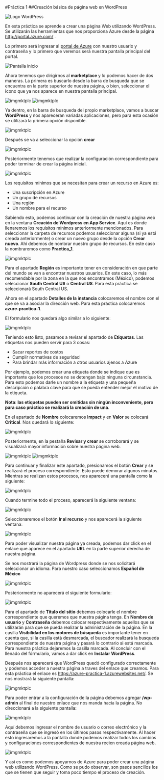 #Práctica 1
##Creación básica de página web en WordPress

![Logo WordPress](Imagenes\WordPress_blue_logo.svg.png)

En esta práctica se aprende a crear una página Web utilizando WordPress. Se utilizarán las herramientas que nos proporciona Azure desde la página http://portal.azure.com/ .

Lo primero será ingresar al [portal de Azure](http://portal.azure.com/) con nuestro usuario y contraseña y lo primero que veremos será nuestra pantalla principal del portal. 

![Pantalla inicio](Imagenes\Imagen1.png)

Ahora tenemos que dirigirnos al **marketplace** y lo podemos hacer de dos maneras. La primera es buscarlo desde la barra de busqueda que se encuentra en la parte superior de nuestra página, o bien, seleccionar el icono que ya nos aparece en nuestra pantalla principal. 

![imgmktplc](Imagenes\Imagen2.png)
![imgmktplc](Imagenes\Imagen3.png)

Ya dentro, en la barra de busqueda del propio marketplace, vamos a buscar **WordPress** y nos apareceran variadas aplicaciones, pero para esta ocasión se utilizará la primera opción disponible.

![imgmktplc](Imagenes\Imagen4.png)

Después se va a seleccionar la opción **crear**

![imgmktplc](Imagenes\Imagen5.png)

Posteriormente tenemos que realizar la configuración correspondiente para poder terminar de crear la página inicial.

![imgmktplc](Imagenes\Imagen6.png)

Los requisitos mínimos que se necesitan para crear un recurso en Azure es:
* Una suscripción en Azure
* Un grupo de recursos
* Una región
* Un nombre para el recurso 

Sabiendo esto, podemos continuar con la creación de nuestra página web en la ventana **Creación de Wordpress en App Service**. Aquí es donde llenaremos los requisitos mínimos anteriormente mencionados. Para seleccionar la carpeta de recursos podemos seleccionar alguna (si ya está creada anteriormente) o crear un nuevo grupo desde la opción **Crear nuevo**. Ahí debemos de nombrar nuestro grupo de recursos. En este caso la nombraremos como **Practica_1**.

![imgmktplc](Imagenes\Imagen7.png)

Para el apartado **Región** es importante tener en consideración en que parte del mundo se van a encontrar nuestros usuarios. En este caso, lo más recomendable por la zona en la que nos encontramos (México), podemos seleccionar **South Central US** o **Central US**. Para esta práctica se seleccionará South Central US. 

Ahora en el apartado **Detalles de la instancia** colocaremos el nombre con el que se va a asociar la dirección web. Para esta práctica colocaremos **azure-practica-1**.

El formulario nos quedará algo similar a lo siguiente:

![imgmktplc](Imagenes\Imagen8.png)

Teniendo esto listo, pasamos a revisar el apartado de **Etiquetas**. Las etiquetas nos pueden servir para 3 cosas:
* Sacar reportes de costos
* Cumplir normativas de seguridad
* Para brindar más información a otros usuarios ajenos a Azure

Por ejemplo, podemos crear una etiqueta donde se indique que es importante que los procesos no se detengan bajo ninguna circunstancia. Para esto podemos darle un nombre a la etiqueta y una pequeña descripción o palabra clave para que se pueda entender mejor el motivo de la etiqueta. 

**Nota: las etiquetas pueden ser omitidas sin ningún inconveniente, pero para caso práctico se realizará la creación de una.**

En el apartado de **Nombre** colocaremos **Impact** y en **Valor** se colocará **Critical**. Nos quedará lo siguiente:

![imgmktplc](Imagenes\Imagen9.png)

Posteriormente, en la pestaña **Revisar y crear** se corroborará y se visualizará mayor información sobre nuestra página web. 

![imgmktplc](Imagenes\Imagen10.png)
![imgmktplc](Imagenes\Imagen11.png)

Para continuar y finalizar este apartado, presionamos el botón **Crear** y se realizará el proceso correspondiente. Esto puede demorar algunos minutos. Mientras se realizan estos procesos, nos aparecerá una pantalla como la siguiente:

![imgmktplc](Imagenes\Imagen12.png)

Cuando termine todo el proceso, aparecerá la siguiente ventana:

![imgmktplc](Imagenes\Imagen13.png)

Seleccionaremos el botón **Ir al recurso** y nos aparecerá la siguiente ventana:

![imgmktplc](Imagenes\Imagen14.png)

Para poder visualizar nuestra página ya creada, podemos dar click en el enlace que aparece en el apartado **URL** en la parte superior derecha de nuestra página.

Se nos mostrará la página de Wordpress donde se nos solicitará seleccionar un idioma. Para nuestro caso seleccionamos **Español de México**

![imgmktplc](Imagenes\Imagen15.png)

Posteriormente no aparecerá el siguiente formulario:

![imgmktplc](Imagenes\Imagen16.png)

Para el apartado de **Titulo del sitio** debemos colocarle el nombre correspondiente que queremos que nuestra página tenga.
En **Nombre de usuario** y **Contraseña** debemos colocar respectivamente aquellos que se utilizarán para que se pueda realizar la administración de la página. 
En la casilla **Visibilidad en los motores de búsqueda** es importante tener en cuenta que, si la casilla está desmarcada, el buscador realizará la busqueda correspondiente de nuestra página y pasará lo contrario si está marcada. Para nuestra práctica dejaremos la casilla marcada. Al concluir con el llenado del fórmulario, vamos a dar click en **Instalar WordPress**. 

Después nos aparecerá que WordPress quedó configurado correctamente y podemos acceder a nuestra página a traves del enlace que creamos. Para esta práctica el enlace es https://azure-practica-1.azurewebsites.net/. Se nos mostrará la siguiente pantalla:

![imgmktplc](Imagenes\Imagen17.png)

Para poder entrar a la configuración de la página debemos agregar **/wp-admin** al final de nuestro enlace que nos manda hacia la página. No direccionará a la siguiente pantalla:

![imgmktplc](Imagenes\Imagen18.png)

Aquí debemos ingresar el nombre de usuario o correo electrónico y la contraseña que se ingresó en los últimos pasos respectivamente. Al hacer esto ingresaremos a la pantalla donde podemos realizar todos los cambios y configuraciones correspondientes de nuestra recien creada página web. 

![imgmktplc](Imagenes\Imagen19.png)

Y así es como podemos apoyarnos de Azure para poder crear una página web utilizando WordPress. Como se pudo observar, son pasos sencillos los que se tienen que seguir y toma poco tiempo el proceso de creación.


